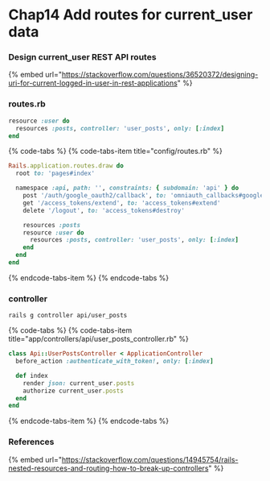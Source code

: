 # Chap14 Add routes for current\_user data

### Design current\_user REST API routes



{% embed url="https://stackoverflow.com/questions/36520372/designing-uri-for-current-logged-in-user-in-rest-applications" %}



### routes.rb

```ruby
resource :user do
  resources :posts, controller: 'user_posts', only: [:index]
end
```



{% code-tabs %}
{% code-tabs-item title="config/routes.rb" %}
```ruby
Rails.application.routes.draw do
  root to: 'pages#index'

  namespace :api, path: '', constraints: { subdomain: 'api' } do
    post '/auth/google_oauth2/callback', to: 'omniauth_callbacks#google_oauth2'
    get '/access_tokens/extend', to: 'access_tokens#extend'
    delete '/logout', to: 'access_tokens#destroy'

    resources :posts
    resource :user do
      resources :posts, controller: 'user_posts', only: [:index]
    end
  end
end
```
{% endcode-tabs-item %}
{% endcode-tabs %}



### controller

```text
rails g controller api/user_posts
```



{% code-tabs %}
{% code-tabs-item title="app/controllers/api/user\_posts\_controller.rb" %}
```ruby
class Api::UserPostsController < ApplicationController
  before_action :authenticate_with_token!, only: [:index]

  def index
    render json: current_user.posts
    authorize current_user.posts
  end
end
```
{% endcode-tabs-item %}
{% endcode-tabs %}



### References

{% embed url="https://stackoverflow.com/questions/14945754/rails-nested-resources-and-routing-how-to-break-up-controllers" %}



### 



